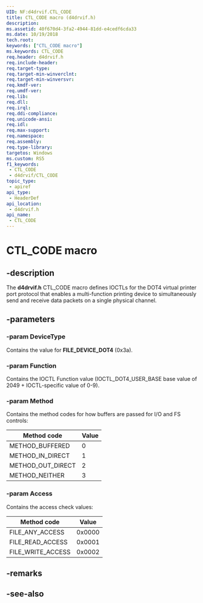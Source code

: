 ```yaml
---
UID: NF:d4drvif.CTL_CODE
title: CTL_CODE macro (d4drvif.h)
description: 
ms.assetid: 40f670d4-3fa2-4944-81dd-e4cedf6cda33
ms.date: 10/19/2018
tech.root: 
keywords: ["CTL_CODE macro"]
ms.keywords: CTL_CODE
req.header: d4drvif.h
req.include-header: 
req.target-type: 
req.target-min-winverclnt: 
req.target-min-winversvr: 
req.kmdf-ver: 
req.umdf-ver: 
req.lib: 
req.dll: 
req.irql: 
req.ddi-compliance: 
req.unicode-ansi: 
req.idl: 
req.max-support: 
req.namespace: 
req.assembly: 
req.type-library: 
targetos: Windows
ms.custom: RS5
f1_keywords:
 - CTL_CODE
 - d4drvif/CTL_CODE
topic_type:
 - apiref
api_type:
 - HeaderDef
api_location:
 - d4drvif.h
api_name:
 - CTL_CODE
---
```


# CTL_CODE macro


## -description

The **d4drvif.h** CTL_CODE macro defines IOCTLs for the DOT4 virtual printer port protocol that enables a multi-function printing device to simultaneously send and receive data packets on a single physical channel.

## -parameters

### -param DeviceType

Contains the value for **FILE_DEVICE_DOT4** (0x3a).

### -param Function

Contains the IOCTL Function value (IOCTL_DOT4_USER_BASE base value of 2049 + IOCTL-specific value of 0-9).

### -param Method

Contains the method codes for how buffers are passed for I/O and FS controls:

| Method code | Value |
| --- | --- |
| METHOD_BUFFERED | 0 |
| METHOD_IN_DIRECT | 1 |
| METHOD_OUT_DIRECT | 2 |
| METHOD_NEITHER | 3 |

### -param Access

Contains the access check values:

| Method code | Value |
| --- | --- |
| FILE_ANY_ACCESS | 0x0000 |
| FILE_READ_ACCESS | 0x0001 |
| FILE_WRITE_ACCESS | 0x0002 |

## -remarks

## -see-also

